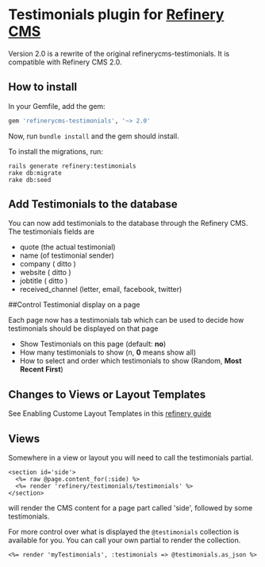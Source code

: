 # Testimonials plugin for [Refinery CMS](https://github.com/refinery/refinerycms)

Version 2.0 is a rewrite of the original refinerycms-testimonials. It is compatible with Refinery CMS 2.0.

## How to install

In your Gemfile, add the gem:

```ruby
gem 'refinerycms-testimonials', '~> 2.0'
```

Now, run `bundle install` and the gem should install.

To install the migrations, run:

    rails generate refinery:testimonials
    rake db:migrate
    rake db:seed

## Add Testimonials to the database


You can now add testimonials to the database through the Refinery CMS.
The testimonials fields are
+ quote (the actual testimonial)
+ name (of testimonial sender)
+ company ( ditto )
+ website ( ditto )
+ jobtitle ( ditto )
+ received_channel (letter, email, facebook, twitter)

##Control Testimonial display on a page

Each page now has a testimonials tab which can be used to decide how testimonials should be displayed on that page

+ Show Testimonials on this page (default:  __no__)
+ How many testimonials to show (n, __0__ means show all)
+ How to select and order which testimonials to show (Random, __Most Recent First__)


## Changes to Views or Layout Templates

See Enabling Custome Layout Templates in this [refinery guide](http://refinerycms.com/guides/using-custom-view-or-layout-templates)

## Views

Somewhere in a view or layout you will need to call the testimonials partial.

````erb
<section id='side'>
  <%= raw @page.content_for(:side) %>
  <%= render 'refinery/testimonials/testimonials' %>
</section>
````

will render the CMS content for a page part called 'side', followed by some testimonials.

For more control over what is displayed the `@testimonials` collection is available for you.
You can call your own partial to render the collection.

````erb
<%= render 'myTestimonials', :testimonials => @testimonials.as_json %>
````



